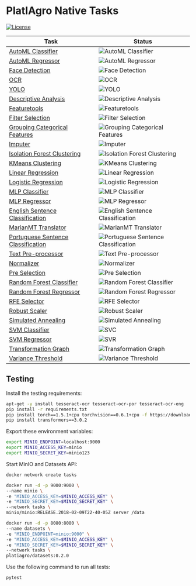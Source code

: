 # PlatIAgro Native Tasks

[![License](https://img.shields.io/badge/License-Apache%202.0-blue.svg)](https://opensource.org/licenses/Apache-2.0)

Task | Status
--- | ---
[AutoML Classifier](tasks/automl-classifier/) | ![AutoML Classifier](https://github.com/platiagro/tasks/workflows/AutoML%20Classifier/badge.svg)
[AutoML Regressor](tasks/automl-regressor/) | ![AutoML Regressor](https://github.com/platiagro/tasks/workflows/AutoML%20Regressor/badge.svg)
[Face Detection](tasks/cv-mtcnn-face-detection/) | ![Face Detection](https://github.com/platiagro/tasks/workflows/Face%20Detection/badge.svg)
[OCR](tasks/cv-ocr/) | ![OCR](https://github.com/platiagro/tasks/workflows/OCR/badge.svg)
[YOLO](tasks/default-yolo/) | ![YOLO](https://github.com/platiagro/tasks/workflows/YOLO/badge.svg)
[Descriptive Analysis](tasks/descriptive-analysis/) | ![Descriptive Analysis](https://github.com/platiagro/tasks/workflows/Descriptive%20Analysis/badge.svg)
[Featuretools](tasks/feature-tools/) | ![Featuretools](https://github.com/platiagro/tasks/workflows/Featuretools/badge.svg)
[Filter Selection](tasks/filter-selection/) | ![Filter Selection](https://github.com/platiagro/tasks/workflows/Filter%20Selection/badge.svg)
[Grouping Categorical Features](tasks/grouping-categorical-features/) | ![Grouping Categorical Features](https://github.com/platiagro/tasks/workflows/Grouping%20Categorical%20Features/badge.svg)
[Imputer](tasks/imputer/) | ![Imputer](https://github.com/platiagro/tasks/workflows/Imputer/badge.svg)
[Isolation Forest Clustering](tasks/isolation-forest-clustering/) | ![Isolation Forest Clustering](https://github.com/platiagro/tasks/workflows/Isolation%20Forest%20Clustering/badge.svg)
[KMeans Clustering](tasks/kmeans-clustering/) | ![KMeans Clustering](https://github.com/platiagro/tasks/workflows/KMeans%20Clustering/badge.svg)
[Linear Regression](tasks/linear-regression/) | ![Linear Regression](https://github.com/platiagro/tasks/workflows/Linear%20Regression/badge.svg)
[Logistic Regression](tasks/logistic-regression/) | ![Logistic Regression](https://github.com/platiagro/tasks/workflows/Logistic%20Regression/badge.svg)
[MLP Classifier](tasks/mlp-classifier/) | ![MLP Classifier](https://github.com/platiagro/tasks/workflows/MLP%20Classifier/badge.svg)
[MLP Regressor](tasks/mlp-regressor/) | ![MLP Regressor](https://github.com/platiagro/tasks/workflows/MLP%20Regressor/badge.svg)
[English Sentence Classification](tasks/nlp-english-glove-embeddings-sentence-classification/) | ![English Sentence Classification](https://github.com/platiagro/tasks/workflows/English%20Sentence%20Classification/badge.svg)
[MarianMT Translator](tasks/nlp-marianmt-translator/) | ![MarianMT Translator](https://github.com/platiagro/tasks/workflows/MarianMT%20Translator/badge.svg)
[Portuguese Sentence Classification](tasks/nlp-portuguese-glove-embeddings-sentence-classification/) | ![Portuguese Sentence Classification](https://github.com/platiagro/tasks/workflows/Portuguese%20Sentence%20Classification/badge.svg)
[Text Pre-processor](tasks/nlp-text-pre-processor/) | ![Text Pre-processor](https://github.com/platiagro/tasks/workflows/Text%20Pre-processor/badge.svg)
[Normalizer](tasks/normalizer/) | ![Normalizer](https://github.com/platiagro/tasks/workflows/Normalizer/badge.svg)
[Pre Selection](tasks/pre-selection/) | ![Pre Selection](https://github.com/platiagro/tasks/workflows/Pre%20Selection/badge.svg)
[Random Forest Classifier](tasks/random-forest-classifier/) | ![Random Forest Classifier](https://github.com/platiagro/tasks/workflows/Random%20Forest%20Classifier/badge.svg)
[Random Forest Regressor](tasks/random-forest-regressor/) | ![Random Forest Regressor](https://github.com/platiagro/tasks/workflows/Random%20Forest%20Regressor/badge.svg)
[RFE Selector](tasks/rfe-selector/) | ![RFE Selector](https://github.com/platiagro/tasks/workflows/RFE%20Selector/badge.svg)
[Robust Scaler](tasks/robust-scaler/) | ![Robust Scaler](https://github.com/platiagro/tasks/workflows/Robust%20Scaler/badge.svg)
[Simulated Annealing](tasks/simulated-annealing/) | ![Simulated Annealing](https://github.com/platiagro/tasks/workflows/Simulated%20Annealing/badge.svg)
[SVM Classifier](tasks/svc/) | ![SVC](https://github.com/platiagro/tasks/workflows/SVM%20Classifier/badge.svg)
[SVM Regressor](tasks/svr/) | ![SVR](https://github.com/platiagro/tasks/workflows/SVM%20Regressor/badge.svg)
[Transformation Graph](tasks/transformation-graph/) | ![Transformation Graph](https://github.com/platiagro/tasks/workflows/Transformation%20Graph/badge.svg)
[Variance Threshold](tasks/variance-threshold/) | ![Variance Threshold](https://github.com/platiagro/tasks/workflows/Variance%20Threshold/badge.svg)

## Testing

Install the testing requirements:

```bash
apt-get -y install tesseract-ocr tesseract-ocr-por tesseract-ocr-eng
pip install -r requirements.txt
pip install torch==1.5.1+cpu torchvision==0.6.1+cpu -f https://download.pytorch.org/whl/torch_stable.html
pip install transformers==3.0.2
```

Export these environment variables:

```bash
export MINIO_ENDPOINT=localhost:9000
export MINIO_ACCESS_KEY=minio
export MINIO_SECRET_KEY=minio123
```

Start MinIO and Datasets API:

```bash
docker network create tasks
```

```bash
docker run -d -p 9000:9000 \
--name minio \
-e "MINIO_ACCESS_KEY=$MINIO_ACCESS_KEY" \
-e "MINIO_SECRET_KEY=$MINIO_SECRET_KEY" \
--network tasks \
minio/minio:RELEASE.2018-02-09T22-40-05Z server /data
```

```bash
docker run -d -p 8080:8080 \
--name datasets \
-e "MINIO_ENDPOINT=minio:9000" \
-e "MINIO_ACCESS_KEY=$MINIO_ACCESS_KEY" \
-e "MINIO_SECRET_KEY=$MINIO_SECRET_KEY" \
--network tasks \
platiagro/datasets:0.2.0
```

Use the following command to run all tests:

```bash
pytest
```
